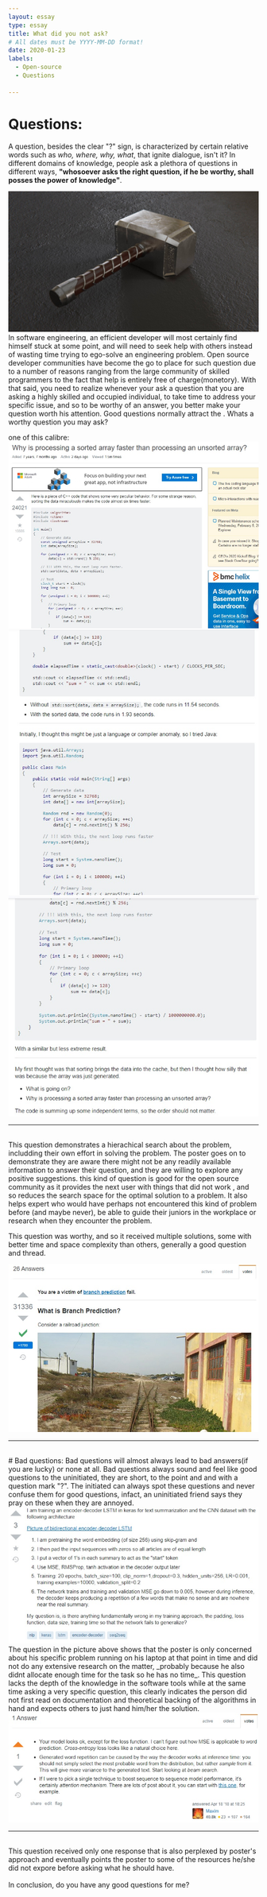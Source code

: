 ```yaml
---
layout: essay
type: essay
title: What did you not ask?
# All dates must be YYYY-MM-DD format!
date: 2020-01-23
labels:
  - Open-source
  - Questions
  
---
```

# Questions:
A question, besides the clear "?" sign, is characterized by certain relative words such as _who, where, why, what_, that ignite dialogue, isn't it? In different domains of knowledge, people ask a plethora of questions in different ways, __"whosoever asks the right question, if he be worthy, shall posses the power of knowledge"__.<br>

<img class="ui medium left square floated image" src="../images/thor.jpg">

<br>
In software engineering, an efficient developer will most certainly find himself stuck at some point, and will need to seek help with others instead of wasting time trying to ego-solve an engineering problem. Open source developer communities have become the go to place for such question due to a number of reasons ranging from the large community of skilled programmers to the fact that help is entirely free of charge(monetory). With that said, you need to realize whenever your ask a question that you are asking a highly skilled and occupied individual, to take time to address your specific issue, and so to be worthy of an answer, you better make your question worth his attention. Good questions normally attract the . Whats a worthy question you may ask?<br>

one of this calibre:<br>
<img class="ui medium left square floated image" src="../images/goodQ1.jpg">
<img class="ui medium left square floated image" src="../images/goodQ2.jpg">
<img class="ui medium left square floated image" src="../images/goodQ3.jpg">

---
<br>
This question demonstrates a hierachical search about the problem, includding their own effort in solving the problem. The poster goes on to demonstrate they are aware there might not be any readily available information to answer their question, and they are willing to explore any positive suggestions. this kind of question is good for the open source community as it provides the next user with things that did not work , and so reduces the search space for the optimal solution to a problem. It also helps expert who would have perhaps not encountered this kind of problem before (and maybe never), be able to guide their juniors in the workplace or research when they encounter the problem.<br>

This question was worthy, and so it received multiple solutions, some with better time and space complexity than others, generally a good question and thread.<br>

<img class="ui medium left square floated image" src="../images/goodQ_A.jpg">

---
<br>
# Bad questions:
Bad questions will almost always lead to bad answers(if you are lucky) or none at all. Bad questions always sound and feel like good questions to the uninitiated, they are short, to the point and and with a question mark "?". The initiated can always spot these questions and never confuse them for good questions, infact, an uninitiated friend says they pray on these when they are annoyed. <br>

<img class="ui medium left square floated image" src="../images/badQ.jpg">

<br>
The question in the picture above shows that the poster is only concerned about his specific problem running on his laptop at that point in time and did not do any extensive research on the matter, _probably because he also didnt allocate enough time for the task so he has no time_. This question lacks the depth of the knowledge in the software tools while at the same time asking a very specific question, this clearly indicates the person did not first read on documentation and theoretical backing of the algorithms in hand and expects others to just hand him/her the solution.

<img class="ui medium left square floated image" src="../images/badQ_A.jpg">

---
<br>
This question received only one response that is also perplexed by poster's approach and eventually points the poster to some of the resources he/she did not expore before asking what he should have.<br>
<br>
In conclusion, do you have any good questions for me?
